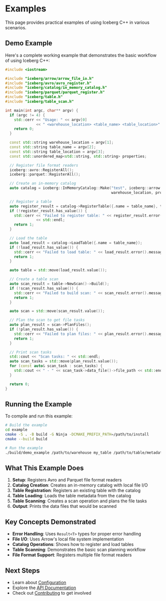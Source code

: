 # Examples

This page provides practical examples of using Iceberg C++ in various scenarios.

## Demo Example

Here's a complete working example that demonstrates the basic workflow of using Iceberg C++:

```cpp
#include <iostream>

#include "iceberg/arrow/arrow_file_io.h"
#include "iceberg/avro/avro_register.h"
#include "iceberg/catalog/in_memory_catalog.h"
#include "iceberg/parquet/parquet_register.h"
#include "iceberg/table.h"
#include "iceberg/table_scan.h"

int main(int argc, char** argv) {
  if (argc != 4) {
    std::cerr << "Usage: " << argv[0]
              << " <warehouse_location> <table_name> <table_location>" << std::endl;
    return 0;
  }

  const std::string warehouse_location = argv[1];
  const std::string table_name = argv[2];
  const std::string table_location = argv[3];
  const std::unordered_map<std::string, std::string> properties;

  // Register file format readers
  iceberg::avro::RegisterAll();
  iceberg::parquet::RegisterAll();

  // Create an in-memory catalog
  auto catalog = iceberg::InMemoryCatalog::Make("test", iceberg::arrow::MakeLocalFileIO(),
                                                warehouse_location, properties);

  // Register a table
  auto register_result = catalog->RegisterTable({.name = table_name}, table_location);
  if (!register_result.has_value()) {
    std::cerr << "Failed to register table: " << register_result.error().message
              << std::endl;
    return 1;
  }

  // Load the table
  auto load_result = catalog->LoadTable({.name = table_name});
  if (!load_result.has_value()) {
    std::cerr << "Failed to load table: " << load_result.error().message << std::endl;
    return 1;
  }

  auto table = std::move(load_result.value());

  // Create a table scan
  auto scan_result = table->NewScan()->Build();
  if (!scan_result.has_value()) {
    std::cerr << "Failed to build scan: " << scan_result.error().message << std::endl;
    return 1;
  }

  auto scan = std::move(scan_result.value());

  // Plan the scan to get file tasks
  auto plan_result = scan->PlanFiles();
  if (!plan_result.has_value()) {
    std::cerr << "Failed to plan files: " << plan_result.error().message << std::endl;
    return 1;
  }

  // Print scan tasks
  std::cout << "Scan tasks: " << std::endl;
  auto scan_tasks = std::move(plan_result.value());
  for (const auto& scan_task : scan_tasks) {
    std::cout << " - " << scan_task->data_file()->file_path << std::endl;
  }

  return 0;
}
```

## Running the Example

To compile and run this example:

```bash
# Build the example
cd example
cmake -S . -B build -G Ninja -DCMAKE_PREFIX_PATH=/path/to/install
cmake --build build

# Run the example
./build/demo_example /path/to/warehouse my_table /path/to/table/metadata.json
```

## What This Example Does

1. **Setup**: Registers Avro and Parquet file format readers
2. **Catalog Creation**: Creates an in-memory catalog with local file I/O
3. **Table Registration**: Registers an existing table with the catalog
4. **Table Loading**: Loads the table metadata from the catalog
5. **Table Scanning**: Creates a scan operation and plans the file tasks
6. **Output**: Prints the data files that would be scanned

## Key Concepts Demonstrated

- **Error Handling**: Uses `Result<T>` types for proper error handling
- **File I/O**: Uses Arrow's local file system implementation
- **Catalog Operations**: Shows how to register and load tables
- **Table Scanning**: Demonstrates the basic scan planning workflow
- **File Format Support**: Registers multiple file format readers

## Next Steps

- Learn about [Configuration](configuration.md)
- Explore the [API Documentation](api/index.md)
- Check out [Contributing](contributing.md) to get involved
